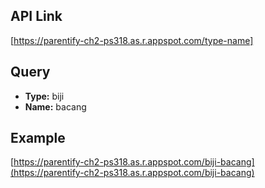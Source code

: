 ## API Link
[https://parentify-ch2-ps318.as.r.appspot.com/type-name]

## Query
- **Type:** biji
- **Name:** bacang

## Example
[https://parentify-ch2-ps318.as.r.appspot.com/biji-bacang](https://parentify-ch2-ps318.as.r.appspot.com/biji-bacang)
